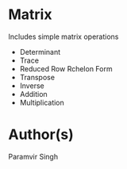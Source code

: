 # Matrix

Includes simple matrix operations
- Determinant
- Trace
- Reduced Row Rchelon Form 
- Transpose
- Inverse
- Addition
- Multiplication

# Author(s)
Paramvir Singh
